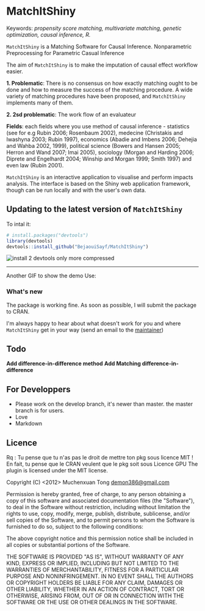 # MatchItShiny

Keywords: *propensity score matching, multivariate matching, genetic optimization, causal inference, R.*

`MatchItShiny` is a Matching Software for Causal Inference.
Nonparametric Preprocessing for Parametric Casual Inference

The aim of `MatchItShiny` is to make the imputation of causal effect workflow easier. 

**1. Problematic**: There is no consensus on how exactly matching ought to be done and how to measure the success of the matching procedure. A wide variety of matching procedures have been proposed, and `MatchItShiny` implements many of them.


**2. 2sd problematic**: The work flow of an evaluateur 


**Fields**: each fields where you use method of causal inference - statistics (see for e.g Rubin 2006; Rosenbaum 2002), medecine (Christakis and Iwashyna 2003; Rubin 1997), economics  (Abadie and Imbens 2006; Dehejia and Wahba 2002, 1999), political science (Bowers and Hansen 2005; Herron and Wand 2007; Imai 2005), sociology (Morgan and Harding 2006; Diprete and Engelhardt 2004; Winship and Morgan 1999; Smith 1997) and even law (Rubin 2001).


`MatchItShiny` is an interactive application to visualise and perform impacts analysis. The interface is based on the Shiny web application framework, though can be run locally and with the user's own data.

## Updating to the latest version of `MatchItShiny`

To intal it:

```R
# install.packages("devtools")
library(devtools)
devtools::install_github("BejaouiSayf/MatchItShiny")
```
![install 2 devtools only more compressed](https://user-images.githubusercontent.com/19627220/45932574-83a1be80-bf7e-11e8-8d2f-c21a50b2d22b.gif)

<!--![](https://i.imgur.com/dSD7Vi1.gifv) -->

<!-- ![Demo Install](https://github.com/BejaouiSayf/MatchItShiny/blob/master/Demo%20Install%20MatchItShiny.gif) -->
<hr>

Another GIF to show the demo Use:   

<!-- ![Demo Use](https://github.com/BejaouiSayf/MatchItShiny/blob/master/Demo%20Use%20MatchItShiny.gif)-->


### What's new

The package is working fine.
As soon as possible, I will submit the package to CRAN.

I'm always happy to hear about what doesn't work for you and where `MatchItShiny` get in your way (send an email to the [maintainer](bejaoui@gmail.com))



## Todo
**Add difference-in-difference method** 
**Add Matching difference-in-difference**

## For Developpers
- Please work on the develop branch, it's newer than master. the master branch is for users. 
- Love
- Markdown

## Licence
Rq : Tu pense que tu n'as pas le droit de mettre ton pkg sous licence MIT ! 
En fait, tu pense que le CRAN veulent que le pkg soit sous Licence GPU
The plugin is licensed under the MIT license.

Copyright (C) <2012> Muchenxuan Tong demon386@gmail.com

Permission is hereby granted, free of charge, to any person obtaining a copy of this software and associated documentation files (the "Software"), to deal in the Software without restriction, including without limitation the rights to use, copy, modify, merge, publish, distribute, sublicense, and/or sell copies of the Software, and to permit persons to whom the Software is furnished to do so, subject to the following conditions:

The above copyright notice and this permission notice shall be included in all copies or substantial portions of the Software.

THE SOFTWARE IS PROVIDED "AS IS", WITHOUT WARRANTY OF ANY KIND, EXPRESS OR IMPLIED, INCLUDING BUT NOT LIMITED TO THE WARRANTIES OF MERCHANTABILITY, FITNESS FOR A PARTICULAR PURPOSE AND NONINFRINGEMENT. IN NO EVENT SHALL THE AUTHORS OR COPYRIGHT HOLDERS BE LIABLE FOR ANY CLAIM, DAMAGES OR OTHER LIABILITY, WHETHER IN AN ACTION OF CONTRACT, TORT OR OTHERWISE, ARISING FROM, OUT OF OR IN CONNECTION WITH THE SOFTWARE OR THE USE OR OTHER DEALINGS IN THE SOFTWARE.





